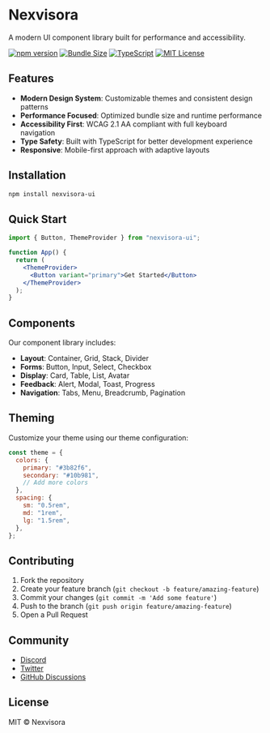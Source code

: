 # Nexvisora

A modern UI component library built for performance and accessibility.

[![npm version](https://img.shields.io/npm/v/nexvisora-ui?color=cb3837&logo=npm)](https://www.npmjs.com/package/nexvisora-ui)
[![Bundle Size](https://img.shields.io/bundlephobia/minzip/nexvisora-ui)](https://bundlephobia.com/package/nexvisora-ui)
[![TypeScript](https://img.shields.io/badge/TypeScript-Ready-blue)](https://www.typescriptlang.org/)
[![MIT License](https://img.shields.io/badge/license-MIT-green)](LICENSE)

## Features

- **Modern Design System**: Customizable themes and consistent design patterns
- **Performance Focused**: Optimized bundle size and runtime performance
- **Accessibility First**: WCAG 2.1 AA compliant with full keyboard navigation
- **Type Safety**: Built with TypeScript for better development experience
- **Responsive**: Mobile-first approach with adaptive layouts

## Installation

```bash
npm install nexvisora-ui
```

## Quick Start

```jsx
import { Button, ThemeProvider } from "nexvisora-ui";

function App() {
  return (
    <ThemeProvider>
      <Button variant="primary">Get Started</Button>
    </ThemeProvider>
  );
}
```

## Components

Our component library includes:

- **Layout**: Container, Grid, Stack, Divider
- **Forms**: Button, Input, Select, Checkbox
- **Display**: Card, Table, List, Avatar
- **Feedback**: Alert, Modal, Toast, Progress
- **Navigation**: Tabs, Menu, Breadcrumb, Pagination

## Theming

Customize your theme using our theme configuration:

```js
const theme = {
  colors: {
    primary: "#3b82f6",
    secondary: "#10b981",
    // Add more colors
  },
  spacing: {
    sm: "0.5rem",
    md: "1rem",
    lg: "1.5rem",
  },
};
```

## Contributing

1. Fork the repository
2. Create your feature branch (`git checkout -b feature/amazing-feature`)
3. Commit your changes (`git commit -m 'Add some feature'`)
4. Push to the branch (`git push origin feature/amazing-feature`)
5. Open a Pull Request

## Community

- [Discord](https://discord.gg/nexvisora)
- [Twitter](https://twitter.com/nexvisora)
- [GitHub Discussions](https://github.com/nexvisora/nexvisora/discussions)

## License

MIT © Nexvisora
